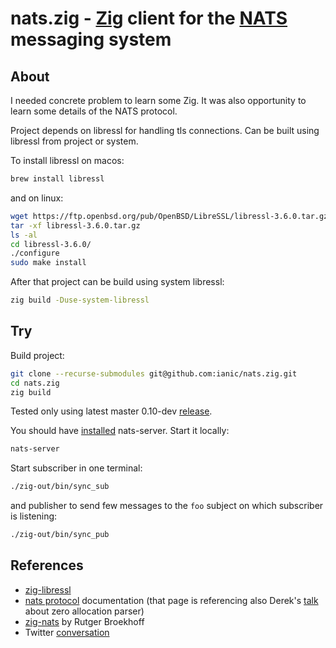 # nats.zig - [Zig](https://ziglang.org/) client for the [NATS](https://nats.io) messaging system

## About

I needed concrete problem to learn some Zig. It was also opportunity to learn some details of the NATS protocol.

<!--
NATS protocol [Parser](src/Parser.zig) is pretty much complete. Does not handle message headers but other operations sent by server: INFO, MSG, OK, ERR, PING, PONG are implemented, modeled on Go implementation, covered by tests. 

The rest of the project, [Conn](src/conn.zig) is just bare minimum to get the connection to the NATS server and be able to publish/subscribe. It connects to the local NATS server, without any authentication, handles info/connect handshake, responds to the pongs and provides interface to publish and subscribe.   

I started with the evented version but the switched to the threaded. Zig is currently more complete there, event loop is still in the early sage.   
Conn creates separate thread for reading from the TCP connection and parsing incoming bytes into operations. The rest is handled in the main thread. Those threads are connected by the [RingBuffer](src/RingBuffer.zig) in which parser writes operations and Conn reads from it. 
-->

Project depends on libressl for handling tls connections. Can be built using libressl from project or system. 

To install libressl on macos:

``` sh
brew install libressl
```
and on linux: 

``` sh
wget https://ftp.openbsd.org/pub/OpenBSD/LibreSSL/libressl-3.6.0.tar.gz
tar -xf libressl-3.6.0.tar.gz
ls -al
cd libressl-3.6.0/
./configure
sudo make install
```

After that project can be build using system libressl:

``` sh
zig build -Duse-system-libressl 
```

## Try

Build project:

``` sh
git clone --recurse-submodules git@github.com:ianic/nats.zig.git
cd nats.zig
zig build
```
Tested only using latest master 0.10-dev [release](https://ziglang.org/download/).

You should have [installed](https://docs.nats.io/running-a-nats-service/introduction/installation) nats-server. Start it locally:

``` sh
nats-server
```
Start subscriber in one terminal:

``` sh
./zig-out/bin/sync_sub
```
and publisher to send few messages to the `foo` subject on which subscriber is listening:

``` sh
./zig-out/bin/sync_pub
```

<!--
Or run test binary which both subscribes and publishes to the `test` subject:
``` sh
./zig-out/bin/test
```


<!--
## Usage

``` zig
const nats = @import("nats");

// establish nats connection
var nc = try nats.connect(alloc);
defer nc.deinit();

// publish buf to the foo subject
try nc.publish("foo", buf); 

// subscribe
var sid = try nc.subscribe("foo");

// consume messages 
while (nc.read()) |msg| {
    // ...handle message
    msg.deinit(alloc);
}

// unsubscribe
try nc.unsubscribe(sid);
    
```
-->

## References

* [zig-libressl](https://github.com/haze/zig-libressl)
* [nats protocol](https://docs.nats.io/reference/reference-protocols/nats-protocol) documentation (that page is referencing also Derek's [talk](https://www.youtube.com/watch?v=ylRKac5kSOk&t=646s) about zero allocation parser)  
* [zig-nats](https://github.com/rutgerbrf/zig-nats) by Rutger Broekhoff   
* Twitter [conversation](https://mobile.twitter.com/derekcollison/status/1410600465302052870)  





